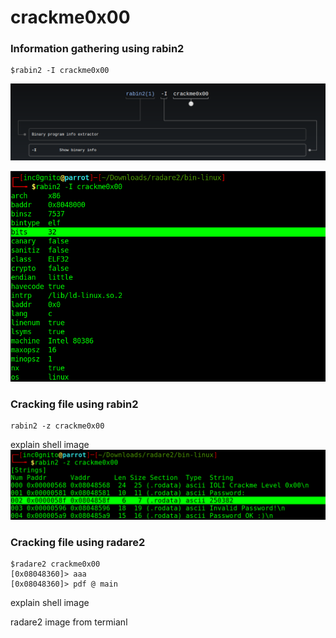 
# crackme0x00
### Information gathering using rabin2


```console
$rabin2 -I crackme0x00
```

![](https://github.com/yashanand/radare2/blob/master/crackme/bin-linux/crackme0x00/0x00/man_rabin2.png)

![](https://github.com/yashanand/radare2/blob/master/crackme/bin-linux/crackme0x00/0x00/info_using_rabin2.png)

### Cracking file using rabin2

```console            
rabin2 -z crackme0x00
```
explain shell image
![](https://github.com/yashanand/radare2/blob/master/crackme/bin-linux/crackme0x00/0x00/using_rabin2.png)


### Cracking file using radare2

```console 
$radare2 crackme0x00
[0x08048360]> aaa
[0x08048360]> pdf @ main
```

explain shell image 

radare2  image from termianl 

